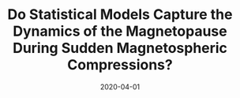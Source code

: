 ---
title: "Do Statistical Models Capture the Dynamics of the Magnetopause During Sudden Magnetospheric Compressions?"
collection: publications
permalink: /publication/2020-04-01-Staples
excerpt: ' '
date: 2020-04-01
venue: 'Journal of Geophysical Research: Space Physics'
paperurl: 'https://doi.org/10.1029/2019JA027289'
citation: 'Staples, F. A., Rae, I. J., Forsyth, C., Smith, A. R. A., Murphy, K. R., Raymer, K. M., et al. (2020). Do Statistical Models Capture the Dynamics of the Magnetopause During Sudden Magnetospheric Compressions? Journal of Geophysical Research: Space Physics, 125(4).'
---